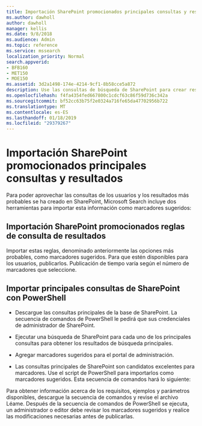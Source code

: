 ```yaml
---
title: Importación SharePoint promocionados principales consultas y resultados
ms.author: dawholl
author: dawholl
manager: kellis
ms.date: 9/8/2018
ms.audience: Admin
ms.topic: reference
ms.service: mssearch
localization_priority: Normal
search.appverid:
- BFB160
- MET150
- MOE150
ms.assetid: 3d2a1498-174e-4214-9cf1-8b58cce5a872
description: Use las consultas de búsqueda de SharePoint para crear resultados de trabajo de Microsoft Search
ms.openlocfilehash: f4fa4354fed667800c1cdcf63c86f59d736c342a
ms.sourcegitcommit: bf52cc63b75f2e0324a716fe65da47702956b722
ms.translationtype: MT
ms.contentlocale: es-ES
ms.lasthandoff: 01/18/2019
ms.locfileid: "29379267"
---
```

# <a name="import-sharepoint-promoted-results-and-top-queries"></a>Importación SharePoint promocionados principales consultas y resultados

Para poder aprovechar las consultas de los usuarios y los resultados más probables se ha creado en SharePoint, Microsoft Search incluye dos herramientas para importar esta información como marcadores sugeridos: 
  
## <a name="import-sharepoint-promoted-result-query-rules"></a>Importación SharePoint promocionados reglas de consulta de resultados

Importar estas reglas, denominado anteriormente las opciones más probables, como marcadores sugeridos. Para que estén disponibles para los usuarios, publicarlos. Publicación de tiempo varía según el número de marcadores que seleccione.
  
## <a name="import-top-sharepoint-queries-using-powershell"></a>Importar principales consultas de SharePoint con PowerShell

- Descargue las consultas principales de la base de SharePoint. La secuencia de comandos de PowerShell le pedirá que sus credenciales de administrador de SharePoint.
    
- Ejecutar una búsqueda de SharePoint para cada uno de los principales consultas para obtener los resultados de búsqueda principales.
    
- Agregar marcadores sugeridos para el portal de administración.
    
- Las consultas principales de SharePoint son candidatos excelentes para marcadores. Use el script de PowerShell para importarlos como marcadores sugeridos. Esta secuencia de comandos hará lo siguiente:
    
Para obtener información acerca de los requisitos, ejemplos y parámetros disponibles, descargue la secuencia de comandos y revise el archivo Léame. Después de la secuencia de comandos de PowerShell se ejecuta, un administrador o editor debe revisar los marcadores sugeridos y realice las modificaciones necesarias antes de publicarlas.

  

